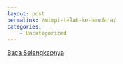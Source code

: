 ```yaml
---
layout: post
permalink: /mimpi-telat-ke-bandara/
categories:
    - Uncategorized
---
```


[Baca Selengkapnya](/05)